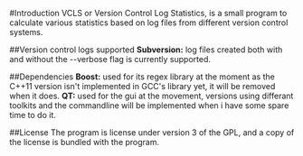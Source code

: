 #Introduction
VCLS or Version Control Log Statistics, is a small program to calculate various statistics based on log files from different version control systems.

##Version control logs supported
**Subversion:** log files created both with and without the --verbose flag is currently supported.

##Dependencies
**Boost:** used for its regex  library at the moment as the C++11 version isn't implemented in GCC's library yet, it will be removed when it does.
**QT:** used for the gui at the movement, versions using differant toolkits and the commandline will be implemented when i have some spare time to do it.

##License
The program is license under version 3 of the GPL, and a copy of the license is bundled with the program. 
